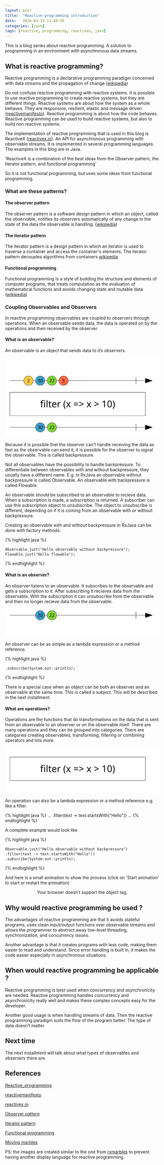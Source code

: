 ```yaml
---
layout: post
title:  "Reactive programming introduction"
date:   2020-04-19 11:40:59
categories: [java]
tags: [reactive, programming, reactivex, java]
---
```



This is a blog series about reactive programming. A solution to programming in an environment with asynchronous data streams.


## What is reactive programming?

Reactive programming is a declarative programming paradigm concerned with data streams and the propagation of change (<a href="https://en.wikipedia.org/wiki/Reactive_programming">wikipedia</a>)

Do not confuse reactive programming with reactive systems. It is possible to use reactive programming to create reactive systems, but they are different things. Reactive systems are about how the system as a whole behaves. They are responsive, resilient, elastic and message driven (<a href="https://www.reactivemanifesto.org/">reactivemanifesto</a>). Reactive programming is about how the code behaves. Reactive programming can be used to build reactive systems, but also to build non reactive systems.

The implementation of reactive programming that is used in this blog is ReactiveX (<a href="http://reactivex.io">reactivex.io</a>). An API for asynchronous programming
with observable streams. It is implemented in several programming languages. The examples in this blog are in Java. 

‘ReactiveX is a combination of the best ideas from the Observer pattern, the Iterator pattern, and functional programming’

 
So it is not functional programming, but uses some ideas from functional programming. 

 

### What are these patterns?


#### The observer pattern


The observer pattern is a software design pattern in which an object, called the observable, notifies its observers automatically of any change in the state of the data the observable is handling. (<a href="https://en.wikipedia.org/wiki/Observer_pattern">wikipedia</a>) 

 

#### The iterator pattern


The iterator pattern is a design pattern in which an iterator is used to traverse a container and access the container's elements. The iterator pattern decouples algorithms from containers <a href="https://en.wikipedia.org/wiki/Iterator_pattern">wikipedia</a>

 

#### Functional programming


Functional programming is a style of building the structure and elements of computer programs, that treats computation as the evaluation of mathematical functions and avoids changing state and mutable data (<a href="https://en.wikipedia.org/wiki/Functional_programming">wikipedia</a>) 

 

### Coupling Observables and Observers

In reactive programming observables are coupled to observers through operations. When an observable sends data, the data is operated on by the operations and then received by the observer. 

#### What is an observable?

An observable is an object that sends data to it’s observers.  


![observable svg](/images/observable.svg)


Because it is possible that the observer can’t handle receiving the data as fast as the observable can send it, it is possible for the observer to signal the observable. This is called backpressure. 

Not all observables have the possibility to handle backpressure. To differentiate between observables with and without backpressure, they usually have a different name. E.g. in RxJava an observable without backpressure is called Observable. An observable with backpressure is called Flowable.  

An observable should be subscribed to an observable to recieve data. When a subscription is made, a subscription is returned. A subscriber can use this subscription object to unsubscribe. The object to unsubscribe is different, depending on if it is coming from an observable with or without backpressure.

Creating an observable with and without backpressure in RxJava can be done with factory methods:

{% highlight java %}

    Observable.just("Hello observable without backpressure");
    Flowable.just("Hello flowable");

{% endhighlight %}

#### What is an observer?

An observer listens to an observable. It subscribes to the observable and gets a subscription to it. After subscribing it recieves data from the observable. With the subscription it can unsubscribe from the observable and then no longer recieve data from the observable.  

![observer svg](/images/observer.svg)



An observer can be as simple as a lambda expression or a method reference.

{% highlight java %}

    .subscribe(System.out::println);

{% endhighlight %}
 

There is a special case when an object can be both an observer and an observable at the same time. This is called a subject. This will be described in the next installment.

#### What are operations?

Operations are the functions that do transformations on the data that is sent from an observable to an observer or on the observable itself. There are many operations and they can be grouped into categories. There are categories creating observables, transforming, filtering or combining operators and lots more. 

![operation svg](/images/operation.svg)



An operation can also be a lambda expression or a method reference e.g. like a filter.

{% highlight java %}
    ...
    .filter(text -> text.startsWith("Hello"))
    ...
{% endhighlight %}

A complete example would look like

{% highlight java %}

    Observable.just("Hello observable without backpressure")
    .filter(text -> text.startsWith("Hello"))
    .subscribe(System.out::println);

{% endhighlight %}


And here is a small animation to show the process (click on 'Start animation' to start or restart the animation)
<div style="text-align:center">
<object
    type="text/html"
    data="https://tikal86.github.io/reactive-programming/index.html"
    width="600"
    height="500"
    style="margin:0 auto"> 
    Your browser doesn’t support the object tag. 
</object>
</div>


## Why would reactive programming be used ?

The advantages of reactive programming are that it avoids stateful programs, uses clean input/output functions over observable streams and allows the programmer to abstract away low-level threading, synchronization, and concurrency issues. 

Another advantage is that it creates programs with less code, making them easier to read and understand. Since error handling is built in, it makes the code easier especially in asynchronous situations. 

 

 

## When would reactive programming be applicable ?

Reactive programming is best used when concurrency and asynchronicity are needed. Reactive programming handles concurrency and asynchronicity really well and makes these complex concepts easy for the developer.  

 

Another good usage is when handling streams of data. Then the reactive programming paradigm suits the flow of the program better. The type of data doesn’t matter 

 

## Next time

The next installment will talk about what types of observables and observers there are. 



## References

[Reactive_programming](https://en.wikipedia.org/wiki/Reactive_programming)

[reactivemanifesto](https://www.reactivemanifesto.org/)

[reactivex.io](http://reactivex.io)

[Observer pattern](https://en.wikipedia.org/wiki/Observer_pattern)

[Iterator pattern](https://en.wikipedia.org/wiki/Iterator_pattern)

[Functional programming](https://en.wikipedia.org/wiki/Functional_programming) 

[Moving marbles](https://tikal86.github.io/reactive-programming/)

PS: the images are created similar to the one from <a href="https://rxmarbles.com/">rxmarbles</a> to prevent having another display language for reactive programming.
